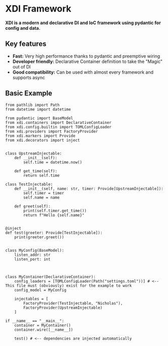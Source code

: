 # XDI Framework
**XDI is a modern and declarative DI and IoC framework using pydantic for config and data.**

## Key features

- **Fast:** Very high performance thanks to pydantic and preemptive wiring
- **Developer friendly:** Declarative Container definition to take the "Magic" out of DI
- **Good compatibility:** Can be used with almost every framework and supports async

## Basic Example
```python3
from pathlib import Path
from datetime import datetime

from pydantic import BaseModel
from xdi.containers import DeclarativeContainer
from xdi.config.builtin import TOMLConfigLoader
from xdi.providers import FactoryProvider
from xdi.markers import Provide
from xdi.decorators import inject


class UpstreamInjectable:
    def __init__(self):
        self.time = datetime.now()

    def get_time(self):
        return self.time

class TestInjectable:
    def __init__(self, name: str, timer: Provide[UpstreamInjectable]):
        self.timer = timer
        self.name = name

    def greet(self):
        print(self.timer.get_time())
        return f"Hello {self.name}"
    
    
@inject
def test(greeter: Provide[TestInjectable]):
    print(greeter.greet())


class MyConfig(BaseModel):
    listen_addr: str
    listen_port: int
    


class MyContainer(DeclarativeContainer):
    config_loaders = [TOMLConfigLoader(Path("settings.toml"))] # <-- This file must (obviously) exist for the example to work
    config_model = MyConfig

    injectables = [
        FactoryProvider(TestInjectable, "Nicholas"),
        FactoryProvider(UpstreamInjectable)
    ]

if __name__ == "__main__":
    container = MyContainer()
    container.wire([__name__])

    test() # <-- dependencies are injected automatically
```